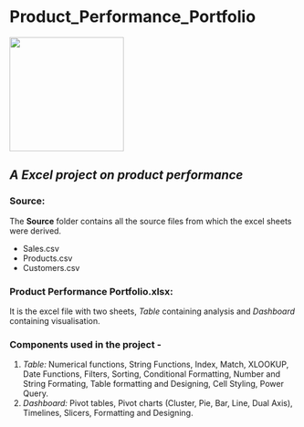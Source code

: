 # Product_Performance_Portfolio
<img src="https://uxwing.com/wp-content/themes/uxwing/download/logistics-shipping-delivery/search-product-icon.png" width=200 height=200>

## *A Excel project on product performance*</br>

### Source:
The **Source** folder contains all the source files from which the excel sheets were derived. <br>
* Sales.csv <br>
* Products.csv <br>
* Customers.csv </br>

### **Product Performance Portfolio.xlsx**:
It is the excel file with two sheets, *Table* containing analysis and *Dashboard* containing visualisation. </br>

### Components used in the project -
1. *Table:*
Numerical functions, String Functions, Index, Match, XLOOKUP, Date Functions, Filters, Sorting, Conditional Formatting, Number and String Formating, Table formatting and Designing, Cell Styling, Power Query.
2. *Dashboard:*
Pivot tables, Pivot charts (Cluster, Pie, Bar, Line, Dual Axis), Timelines, Slicers, Formatting and Designing.
